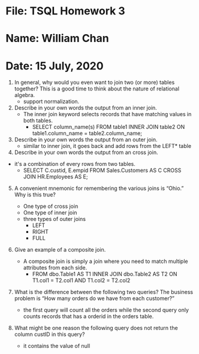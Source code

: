 # File: TSQL Homework 3
# Name: William Chan
# Date: 15 July, 2020

1. In general, why would you even want to join two (or more) tables together? This is a good time to
think about the nature of relational algebra.
	* support normalization. 
2. Describe in your own words the output from an inner join.
	* The inner join keyword selects records that have matching values in both tables.
		* SELECT column_name(s)
FROM table1
INNER JOIN table2
ON table1.column_name = table2.column_name;
3. Describe in your own words the output from an outer join.
	* similar to inner join, it goes back and add rows from the LEFT* table 
4. Describe in your own words the output from an cross join.
 * it's a combination of every rows from two tables. 	
	* SELECT C.custid, E.empid
		FROM Sales.Customers AS C
		CROSS JOIN HR.Employees AS E;
5. A convenient mnemonic for remembering the various joins is “Ohio.” Why is this true?
	* One type of cross join
	* One type of inner join
	* three types of outer joins
		* LEFT
		* RIGHT
		* FULL

6. Give an example of a composite join.
	* A composite join is simply a join where you need to match multiple attributes from each side.
		* FROM dbo.Table1 AS T1
 INNER JOIN dbo.Table2 AS T2
 ON T1.col1 = T2.col1
 AND T1.col2 = T2.col2
	
7. What is the difference between the following two queries? The business problem is “How many orders
do we have from each customer?”
	* the first query will count all the orders while the second query only counts records that has a orderid in the orders table.
8. What might be one reason the following query does not return the column custID in this query?
	* it contains the value of null